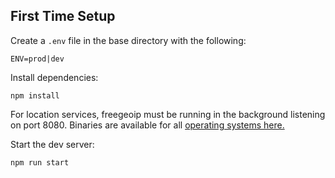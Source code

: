 ## First Time Setup

Create a `.env` file in the base directory with the following:

```
ENV=prod|dev
```

Install dependencies:

```
npm install
```

For location services, freegeoip must be running in the background listening on port 8080. Binaries are available for all [operating systems here.](https://github.com/fiorix/freegeoip/releases)

Start the dev server:

```
npm run start
```
